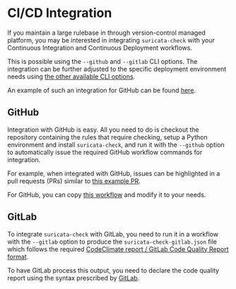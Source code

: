 # CI/CD Integration

If you maintain a large rulebase in through version-control managed platform, you may be interested in integrating `suricata-check` with your Continuous Integration and Continuous Deployment workflows.

This is possible using the `--github` and `--gitlab` CLI options. The integration can be further adjusted to the specific deployment environment needs using [the other available CLI options](./cli_usage.md).

An example of such an integration for GitHub can be found [here](https://github.com/Koen1999/suricata-check-action).

## GitHub

Integration with GitHub is easy. All you need to do is checkout the repository containing the rules that require checking, setup a Python environment and install `suricata-check`, and run it with the `--github` option to automatically issue the required GitHub workflow commands for integration.

For example, when integrated with GitHub, issues can be highlighted in a pull requests (PRs) similar to [this example PR](https://github.com/Koen1999/suricata-check-action/pull/1/files).

For GitHub, you can copy [this workflow](https://github.com/Koen1999/suricata-check-action/blob/main/.github/workflows/suricata-check.yml) and modify it to your needs.

## GitLab

To integrate `suricata-check` with GitLab, you need to run it in a workflow with the `--gitlab` option to produce the `suricata-check-gitlab.json` file which follows the required [CodeClimate report / GitLab Code Quality Report format](https://docs.gitlab.com/ee/ci/testing/code_quality.html#code-quality-report-format).

To have GitLab process this output, you need to declare the code quality report using the syntax prescribed by [GitLab](https://docs.gitlab.com/ee/ci/yaml/artifacts_reports.html#artifactsreportscodequality).
